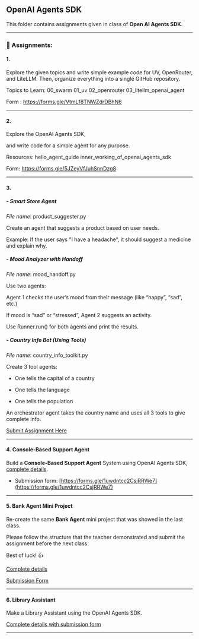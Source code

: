 ## OpenAI Agents SDK

This folder contains assignments given in class of **Open AI Agents SDK**.

-----------------------


### **📝 Assignments:**

#### 1.

Explore the given topics and write simple example code for UV, OpenRouter, and LiteLLM. Then, organize everything into a single GitHub repository.



Topics to Learn:
00_swarm
01_uv
02_openrouter
03_litellm_openai_agent


Form : https://forms.gle/VtmLf8TNWZdrDBhN6

-------

#### 2.

Explore the OpenAI Agents SDK, 

and write code for a simple agent for any purpose.

Resources:
hello_agent_guide
inner_working_of_openai_agents_sdk

Form: https://forms.gle/5JZeyVfJuhSnnDzg8


-----------

#### 3. 
##### - Smart Store Agent
*File name*: product_suggester.py

Create an agent that suggests a product based on user needs.

Example: If the user says "I have a headache", it should suggest a medicine and explain why.

##### - Mood Analyzer with Handoff

*File name*: mood_handoff.py

Use two agents:

Agent 1 checks the user’s mood from their message (like “happy”, “sad”, etc.)

If mood is “sad” or “stressed”, Agent 2 suggests an activity.

Use Runner.run() for both agents and print the results.

##### - Country Info Bot (Using Tools)
*File name*: country_info_toolkit.py

Create 3 tool agents:

- One tells the capital of a country

- One tells the language

- One tells the population

An orchestrator agent takes the country name and uses all 3 tools to give complete info.


[Submit Assignment Here](https://forms.gle/tu5aubQMg4uM1f1w9)

---------

#### 4. Console-Based Support Agent

Build a **Console-Based Support Agent** System using OpenAI Agents SDK, [complete details](https://docs.google.com/document/d/1gZwuQuW5HTjNEVTfaGX56brdR5I0oj11/edit?usp=sharing&ouid=103459919058078389355&rtpof=true&sd=true).


- Submission form: [https://forms.gle/1uwdntcc2CsjRRWe7](https://forms.gle/1uwdntcc2CsjRRWe7)


-------------------------------------------------------

#### 5. Bank Agent Mini Project

Re-create the same **Bank Agent** mini project that was showed in the last class.

Please follow the structure that the teacher demonstrated and submit the assignment before the next class.

Best of luck! 👍

[Complete details](https://shorturl.at/HgYoO)

[Submission Form](https://forms.gle/T4AHNTgTCgHc4TZs5)


---------------------------------

#### 6. Library Assistant

Make a Library Assistant using the OpenAI Agents SDK.

[Complete details with submission form](https://shorturl.at/UqFB5)

----------------------
